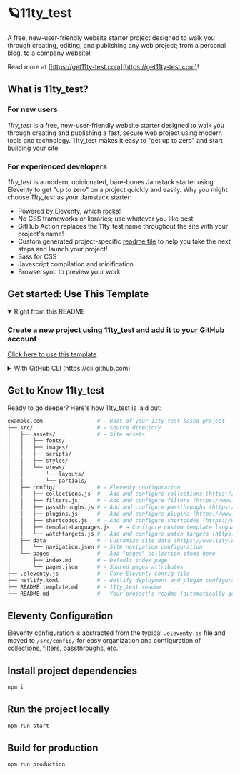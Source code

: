 # 🪐11ty_test

A free, new-user-friendly website starter project designed to walk you through creating, editing, and publishing any web project; from a personal blog, to a company website!

Read more at [https://get11ty-test.com](https://get11ty-test.com)!

## What is 11ty_test?

### For new users

_11ty_test_ is a free, new-user-friendly website starter designed to walk you through creating and publishing a fast, secure web project using modern tools and technology. 11ty_test makes it easy to "get up to zero" and start building your site.

### For experienced developers

_11ty_test_ is a modern, opinionated, bare-bones Jamstack starter using Eleventy to get "up to zero" on a project quickly and easily.
Why you might choose _11ty_test_ as your Jamstack starter:

* Powered by Eleventy, which [rocks](https://11ty.rocks)!
* No CSS frameworks or libraries; use whatever you like best
* GitHub Action replaces the 11ty_test name throughout the site with your project's name!
* Custom generated project-specific [readme file](https://github.com/nemes1s/11ty_test/blob/master/README.11ty_test.md) to help you take the next steps and launch your project!
* Sass for CSS
* Javascript compilation and minification
* Browsersync to preview your work

## Get started: Use This Template

<details open>
 <summary>Right from this README</summary>
 
###  Create a new project using 11ty_test and add it to your GitHub account

 [Click here to use this template](https://github.com/nemes1s/11ty_test/generate)
 </details>

<details>
 <summary>With GitHub CLI (https://cli.github.com)</summary>

### Get started from your command line

 ```sh
  gh repo create example.com --template nemes1s/11ty_test
 ```

</details>

## Get to Know 11ty_test

Ready to go deeper? Here's how 11ty_test is laid out:

```sh
example.com                 # → Root of your 11ty_test-based project
├── src/                    # → Source directory
│   ├── assets/             # → Site assets
│   │   ├── fonts/
│   │   ├── images/
│   │   ├── scripts/
│   │   ├── styles/
│   │   └── views/
│   │       └── layouts/
│   │       └── partials/
│   ├── config/             # → Eleventy configuration
│   │   ├── collections.js  # → Add and configure collections (https://www.11ty.dev/docs/collections/)
│   │   ├── filters.js      # → Add and configure filters (https://www.11ty.dev/docs/filters/)
│   │   ├── passthroughs.js # → Add and configure passthroughs (https://www.11ty.dev/docs/copy/)
│   │   ├── plugins.js      # → Add and configure plugins (https://www.11ty.dev/docs/plugins/)
│   │   ├── shortcodes.js   # → Add and configure shortcodes (https://www.11ty.dev/docs/shortcodes/)
│   │   ├── templateLanguages.js   # → Configure custom template languages (HINT: this is where 11ty_test's Sass and Javascript pipelines are set up!) (https://www.11ty.dev/docs/languages/custom/)
│   │   └── watchtargets.js # → Add and configure watch targets (https://www.11ty.dev/docs/watch-serve/)
│   ├── data                # → Customize site data (https://www.11ty.dev/docs/data/)
│   │   └── navigation.json # → Site navigation configuration
│   └── pages               # → Add "pages" collection items here
│       ├── index.md        # → Default index page
│       └── pages.json      # → Shared pages attributes
├── .eleventy.js            # → Core Eleventy config file
├── netlify.toml            # → Netlify deployment and plugin configuration (optional)
├── README.template.md      # → 11ty_test readme
└── README.md               # → Your project's readme (automatically generated when this template is used)
```

## Eleventy Configuration

Eleventy configuration is abstracted from the typical `.eleventy.js` file and moved to `/src/config/` for easy organization and configuration of collections, filters, passthroughs, etc.

## Install project dependencies

```bash
npm i
```

## Run the project locally

```bash
npm run start
```

## Build for production

```bash
npm run production
```
